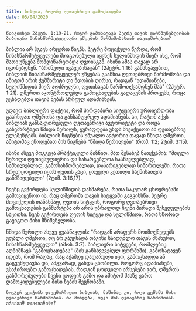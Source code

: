 ```yaml
---
title: ბიბლია, როგორც ღვთაებრივი გამოცხადება
date: 05/04/2020
---
```


`წაიკითხეთ 2პეტრ. 1:19-21. როგორ გამოხატავს პეტრე თავის დარწმუნებულობას ბიბლიური წინასწარმეტყველური უწყების წარმოშობასთან დაკავშირებით?`

ბიბლია არ ჰგავს არცერთ წიგნს. პეტრე მოციქული წერდა, რომ წინასწარმეტყველები შთაგონებული იყვნენ სულიწმიდის მიერ ისე, რომ მათი უწყება მომდინარეობდა ღვთისგან. ისინი ამას თავად არ იგონებდნენ. "ბრძნული იგავებისაგან" (2პეტრ. 1:16) განსხვავებით, ბიბლიის წინასწარმეტყველურ უწყებას გააჩნია ღვთაებრივი წარმოშობა და ამიტომ არის ჭეშმარიტი და ნდობის ღირსი, რადგან "ადამიანები, სულიწმიდის მიერ აღძრულნი, ღვთისაგან წარმოთქვამდნენ მას" (2პეტრ. 1:21). ღმერთი აკონტროლებდა გამოცხადების გადაცემის პროცესს, როცა უცხადებდა თავის ნებას არჩეულ ადამიანებს.

უდავო ბიბლიური ფაქტია, რომ პირდაპირი სიტყვიერი ურთიერთობა გააჩნდათ ღმერთსა და განსაზღვრულ ადამიანებს. აი, რატომ აქვს ბიბლიას განსაკუთრებული ღვთაებრივი ავტორიტეტი და როცა განვმარტავთ წმიდა წერილს, ყურადღება უნდა მივაქციოთ ამ ღვთაებრივ ელემენტებს. ბიბლიის წიგნების უშუალო ავტორია თავად წმიდა ღმერთი, ამიტომაც ეწოდებათ მის წიგნებს "წმიდა წერილები" (რომ. 1:2; 2ტიმ. 3:15).

ისინი ასევე მოგვეცა პრაქტიკული მიზნით. მათ შესახებ ნათქვამია: "მთელი წერილი ღვთივსულიერია და სასარგებლოა სასწავლებლად, სამხილებლად, გამოსასწორებლად, დასარიგებლად სიმართლეში. რათა სრულყოფილი იყოს ღვთის კაცი, ყოველი კეთილი საქმისათვის განმზადებული" (2ტიმ. 3:16,17).

ჩვენც გვჭირდება სულიწმიდის დახმარება, რათა საკუთარ ცხოვრებაში გამოვიყენოთ ის, რაც ღმერთმა თავის სიტყვაში გაგვიხსნა. პეტრე მოციქულის თანახმად, ღვთის სიტყვის, როგორც ღვთაებრივი გამოცხადების განმარტება არ არის უბრალოდ ჩვენი პირადი შეხედულების საკითხი. ჩვენ გვჭირდება ღვთის სიტყვა და სულიწმიდა, რათა სწორად გავიგოთ მისი მნიშვნელობა.

წმიდა წერილი ასევე გვასწავლის: "რადგან არაფერს მოიმოქმედებს უფალი ღმერთი, თუ არ გაუცხადა თავისი საიდუმლო თავის მსახურთ, წინასწარმეტყველთ" (ამოს. 3:7). ბიბლიური სიტყვები, რომლებიც აღნიშნავს "გამოცხადებას" (მის განსხვავებულ ფორმაში), გამოხატავენ იდეას, რომ რაღაც, რაც აქამდე დაფარული იყო, გამოცხადდა ან გაგვემჟღავნა და, ამგვარად, გახდა ცნობილი. როგორც ადამიანები, ვსაჭიროებთ გამოცხადებას, რადგან ცოდვილი არსებები ვარ, ღმერთს განშორებულები ჩვენი ცოდვის გამო და ამიტომ მასზე ვართ დამოკიდებულები მისი ნების შეცნობაში.

`ზოგჯერ გვიჭირს დავემორჩილოთ ბიბლიას, მაშინაც კი, როცა გვწამს მისი ღვთაებრივი წარმოშობის. რა მოხდება, თუკი მის ღვთაებრივ წარმოშობას ეჭვქვეშ დავაყენებთ?`